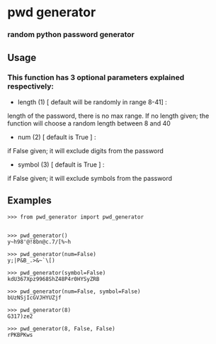 # pwd generator
### random python password generator
## Usage
### This function has 3 optional parameters explained respectively:

- length (1) [ default will be randomly in range 8-41] :

length of the password, there is no max range. If no length given; the function will choose a random length between 8 and 40

- num (2) [ default is True ] :

if False given; it will exclude digits from the password

- symbol (3) [ default is True ] :

if False given; it will exclude symbols from the password

## Examples
    >>> from pwd_generator import pwd_generator
    
    
    >>> pwd_generator()
    y~h98'@!8bn@c.7/[%~h
    
    >>> pwd_generator(num=False)
    y;|P&B_.>&~`\[)
    
    >>> pwd_generator(symbol=False)
    kdU367Xpz9968ShZ48P4r0HYSyZRB
    
    >>> pwd_generator(num=False, symbol=False)
    bUzNSjIcGVJHYUZjf
    
    >>> pwd_generator(8)
    G317)ze2
    
    >>> pwd_generator(8, False, False)
    rPKBPKws